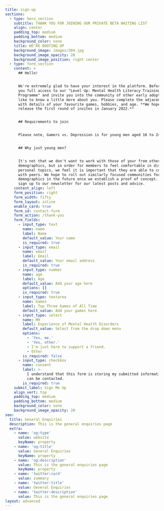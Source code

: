 ```yaml
---
title: sign-up
sections:
  - type: hero_section
    subtitle: THANK YOU FOR JOINING OUR PRIVATE BETA WAITING LIST
    align: center
    padding_top: medium
    padding_bottom: medium
    background_color: none
    title: WE'RE BOOTING UP
    background_image: images/304.jpg
    background_image_opacity: 20
    background_image_position: right center
  - type: form_section
    content: >
      ## Hello!


      We're extremely glad to have your interest in the platform. Before we give
      you full access to our "Level Up: Mental Health Literacy Training
      Programme" and invite you into the community of other early adopters, we'd
      like to know a little more about you. Please complete the adjacent form
      with details of your favourite games, hobbies, and age. **We hope to
      release the first round of invites in January 2022.**


      ## Requirements to join


      Please note, Gamers vs. Depression is for young men aged 16 to 24.


      ## Why just young men?


      It's not that we don't want to work with those of your from other
      demographics, but in order for members to feel comfortable in discussing
      personal topics, we feel it is important that they are able to communicate
      with peers. We hope to roll out similarly focused communities for other
      demographics in the future once we establish a proof of concept. Please
      sign up to our newsletter for our latest posts and advice.
    content_align: left
    form_position: right
    form_width: fifty
    form_layout: inline
    enable_card: true
    form_id: contact-form
    form_action: /thank-you
    form_fields:
      - input_type: text
        name: name
        label: Name
        default_value: Your name
        is_required: true
      - input_type: email
        name: email
        label: Email
        default_value: Your email address
        is_required: true
      - input_type: number
        name: age
        label: Age
        default_value: Add your age here
        options: []
        is_required: true
      - input_type: textarea
        name: Games
        label: Top Three Games of All Time
        default_value: Add your games here
      - input_type: select
        name: MH
        label: Experience of Mental Health Disorders
        default_value: Select from the drop down menu
        options:
          - 'Yes, me.'
          - 'Yes, other.'
          - I'm just here to support a friend.
          - Other
        is_required: false
      - input_type: checkbox
        name: consent
        label: >-
          I understand that this form is storing my submitted information so I
          can be contacted.
        is_required: true
    submit_label: Sign Me Up
    align_vert: top
    padding_top: medium
    padding_bottom: medium
    background_color: none
    background_image_opacity: 20
seo:
  title: General Enquiries
  description: This is the general enquiries page
  extra:
    - name: 'og:type'
      value: website
      keyName: property
    - name: 'og:title'
      value: General Enquiries
      keyName: property
    - name: 'og:description'
      value: This is the general enquiries page
      keyName: property
    - name: 'twitter:card'
      value: summary
    - name: 'twitter:title'
      value: General Enquiries
    - name: 'twitter:description'
      value: This is the general enquiries page
layout: advanced
---
```

